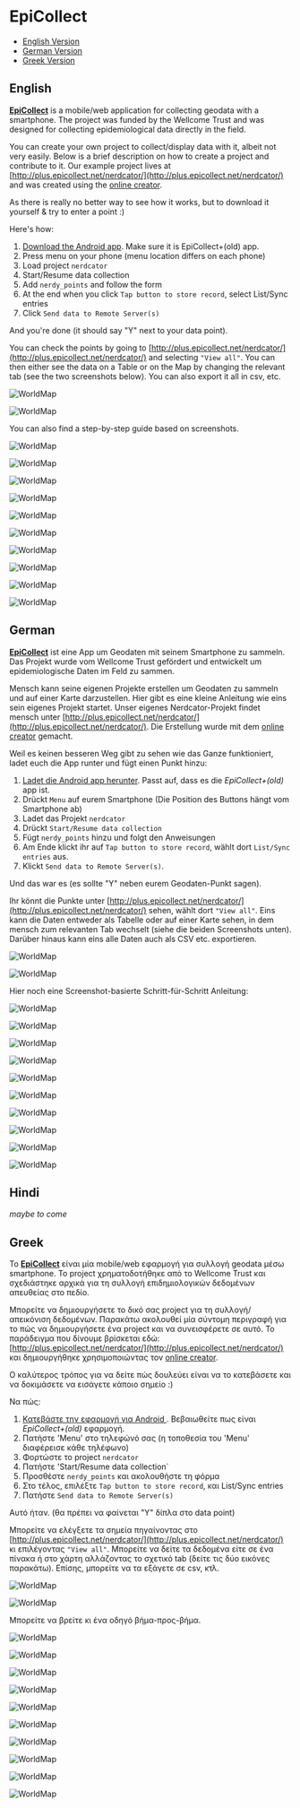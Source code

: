 # EpiCollect

* [English Version](#english)
* [German Version](#german)
* [Greek Version](#greek)


## English

[**EpiCollect**](http://www.epicollect.net/) is a mobile/web application for collecting geodata with a smartphone. The project was funded by the Wellcome Trust and was designed for collecting epidemiological data directly in the field.

You can create your own project to collect/display data with it, albeit not very easily. Below is a brief description on how to create a project and contribute to it. Our example project lives at [http://plus.epicollect.net/nerdcator/](http://plus.epicollect.net/nerdcator/) and was created using the [online creator](http://plus.epicollect.net/createProject.html).

As there is really no better way to see how it works, but to download it yourself & try to enter a point :)

Here's how:
1. [Download the Android app](https://play.google.com/store/apps/details?id=uk.ac.imperial.epi_collect2&hl=en). Make sure it is EpiCollect+(old) app.
2. Press menu on your phone (menu location differs on each phone)
3. Load project `nerdcator`
4. Start/Resume data collection
5. Add `nerdy_points` and follow the form
6. At the end when you click `Tap button to store record`, select List/Sync entries
7. Click `Send data to Remote Server(s)`

And you're done (it should say "Y" next to your data point).

You can check the points by going to [http://plus.epicollect.net/nerdcator/](http://plus.epicollect.net/nerdcator/) and selecting `"View all"`. You can then either see the data on a Table or on the Map by changing the relevant tab (see the two screenshots below). You can also export it all in csv, etc.

![WorldMap](../images/epicollect/table.png)

![WorldMap](../images/epicollect/map.png)

You can also find a step-by-step guide based on screenshots.

![WorldMap](../images/epicollect/01.png)

![WorldMap](../images/epicollect/02.png)

![WorldMap](../images/epicollect/03.png)

![WorldMap](../images/epicollect/04.png)

![WorldMap](../images/epicollect/05.png)

![WorldMap](../images/epicollect/06.png)

![WorldMap](../images/epicollect/07.png)

![WorldMap](../images/epicollect/08.png)

![WorldMap](../images/epicollect/09.png)

![WorldMap](../images/epicollect/10.png)

## German
[**EpiCollect**](http://www.epicollect.net/) ist eine App um Geodaten mit seinem Smartphone zu sammeln. Das Projekt wurde vom Wellcome Trust gefördert und entwickelt um epidemiologische Daten im Feld zu sammen.

Mensch kann seine eigenen Projekte erstellen um Geodaten zu sammeln und auf einer Karte darzustellen. Hier gibt es eine kleine Anleitung wie eins sein eigenes Projekt startet. Unser eigenes Nerdcator-Projekt findet mensch unter [http://plus.epicollect.net/nerdcator/](http://plus.epicollect.net/nerdcator/). Die Erstellung wurde mit dem [online creator](http://plus.epicollect.net/createProject.html) gemacht.

Weil es keinen besseren Weg gibt zu sehen wie das Ganze funktioniert, ladet euch die App runter und fügt einen Punkt hinzu:

1. [Ladet die Android app herunter](https://play.google.com/store/apps/details?id=uk.ac.imperial.epi_collect2&hl=en). Passt auf, dass es die *EpiCollect+(old)* app ist.
2. Drückt `Menu` auf eurem Smartphone (Die Position des Buttons hängt vom Smartphone ab)
3. Ladet das Projekt `nerdcator`
4. Drückt `Start/Resume data collection`
5. Fügt `nerdy_points` hinzu und folgt den Anweisungen
6. Am Ende klickt ihr auf  `Tap button to store record`, wählt dort `List/Sync entries` aus.
7. Klickt `Send data to Remote Server(s)`.

Und das war es (es sollte "Y" neben eurem Geodaten-Punkt sagen).

Ihr könnt die Punkte unter  [http://plus.epicollect.net/nerdcator/](http://plus.epicollect.net/nerdcator/) sehen, wählt dort `"View all"`. Eins kann die Daten entweder als Tabelle oder auf einer Karte sehen, in dem mensch zum relevanten Tab wechselt (siehe die beiden Screenshots unten). Darüber hinaus kann eins alle Daten auch als CSV etc. exportieren.

![WorldMap](../images/epicollect/table.png)

![WorldMap](../images/epicollect/map.png)

Hier noch eine Screenshot-basierte Schritt-für-Schritt Anleitung:

![WorldMap](../images/epicollect/01.png)

![WorldMap](../images/epicollect/02.png)

![WorldMap](../images/epicollect/03.png)

![WorldMap](../images/epicollect/04.png)

![WorldMap](../images/epicollect/05.png)

![WorldMap](../images/epicollect/06.png)

![WorldMap](../images/epicollect/07.png)

![WorldMap](../images/epicollect/08.png)

![WorldMap](../images/epicollect/09.png)

![WorldMap](../images/epicollect/10.png)

## Hindi
*maybe to come*

## Greek

Το [**EpiCollect**](http://www.epicollect.net/) είναι μία mobile/web εφαρμογή για συλλογή geodata μέσω smartphone. Το project χρηματοδοτήθηκε από το Wellcome Trust και σχεδιάστηκε αρχικά για τη συλλογή επιδημιολογικών δεδομένων απευθείας στο πεδίο.

Μπορείτε να δημιουργήσετε το δικό σας project για τη συλλογή/απεικόνιση δεδομένων. Παρακάτω ακολουθεί μία σύντομη περιγραφή για το πώς να δημιουργήσετε ένα project και να συνεισφέρετε σε αυτό. Το παράδειγμα που δίνουμε βρίσκεται εδώ: [http://plus.epicollect.net/nerdcator/](http://plus.epicollect.net/nerdcator/) και δημιουργήθηκε χρησιμοποιώντας τον [online creator](http://plus.epicollect.net/createProject.html).

Ο καλύτερος τρόπος για να δείτε πώς δουλεύει είναι να το κατεβάσετε και να δοκιμάσετε να εισάγετε κάποιο σημείο :)

Να πώς:

1. [Κατεβάστε την εφαρμογή για Android ](https://play.google.com/store/apps/details?id=uk.ac.imperial.epi_collect2&hl=en). Βεβαιωθείτε πως είναι *EpiCollect+(old)* εφαρμογή.
2. Πατήστε 'Μenu' στο τηλεφώνό σας (η τοποθεσία του 'Μenu' διαφέρεισε κάθε τηλέφωνο)
3. Φορτώστε το project `nerdcator`
4. Πατήστε 'Start/Resume data collection`
5. Προσθέστε `nerdy_points` και ακολουθήστε τη φόρμα
6. Στο τέλος, επιλέξτε `Tap button to store record`, και List/Sync entries
7. Πατήστε `Send data to Remote Server(s)`

Αυτό ήταν. (θα πρέπει να φαίνεται "Y" δίπλα στο data point)

Μπορείτε να ελέγξετε τα σημεία πηγαίνοντας στο [http://plus.epicollect.net/nerdcator/](http://plus.epicollect.net/nerdcator/) κι επιλέγοντας `"View all"`. Μπορείτε να δείτε τα δεδομένα είτε σε ένα πίνακα ή στο χάρτη αλλάζοντας το σχετικό tab (δείτε τις δύο εικόνες παρακάτω). Επίσης, μπορείτε να τα εξάγετε σε csv, κτλ.

![WorldMap](../images/epicollect/table.png)

![WorldMap](../images/epicollect/map.png)

Μπορείτε να βρείτε κι ένα οδηγό βήμα-προς-βήμα.

![WorldMap](../images/epicollect/01.png)

![WorldMap](../images/epicollect/02.png)

![WorldMap](../images/epicollect/03.png)

![WorldMap](../images/epicollect/04.png)

![WorldMap](../images/epicollect/05.png)

![WorldMap](../images/epicollect/06.png)

![WorldMap](../images/epicollect/07.png)

![WorldMap](../images/epicollect/08.png)

![WorldMap](../images/epicollect/09.png)

![WorldMap](../images/epicollect/10.png)


